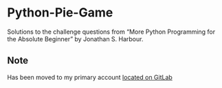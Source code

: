 # Python-Pie-Game
Solutions to the challenge questions from “More Python Programming for the Absolute Beginner” by Jonathan S. Harbour.

## Note

Has been moved to my primary account [located on GitLab](https://gitlab.com/datenstrom/Python-Pie-Game)
